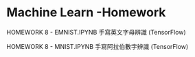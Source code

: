 # Machine Learn -Homework
HOMEWORK 8 - EMNIST.IPYNB 手寫英文字母辨識 (TensorFlow)

HOMEWORK 8 - MNIST.IPYNB  手寫阿拉伯數字辨識 (TensorFlow)
